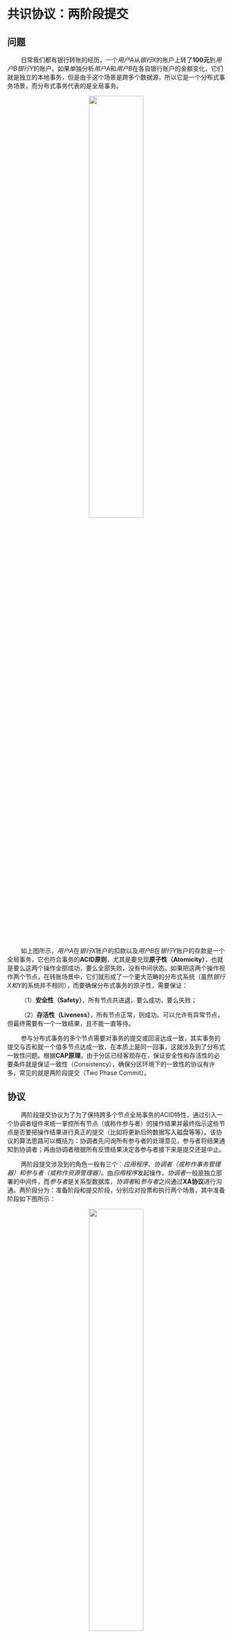 # 共识协议：两阶段提交

## 问题

&nbsp;&nbsp;&nbsp;&nbsp;&nbsp;&nbsp;&nbsp;&nbsp;日常我们都有银行转账的经历，一个*用户A*从*银行X*的账户上转了**100元**到*用户B银行Y*的账户。如果单独分析*用户A*和*用户B*在各自银行账户的金额变化，它们就是独立的本地事务，但是由于这个场景是跨多个数据源，所以它是一个分布式事务场景，而分布式事务代表的是全局事务。

<center>
<img src="https://weipeng2k.github.io/hot-wind/resources/2pc-summary/bank-transfer.png" width="50%" />
</center>

&nbsp;&nbsp;&nbsp;&nbsp;&nbsp;&nbsp;&nbsp;&nbsp;如上图所示，*用户A*在*银行X*账户的扣款以及*用户B*在*银行Y*账户的存款是一个全局事务，它也符合事务的**ACID原则**，尤其是要兑现**原子性（Atomicity）**，也就是要么这两个操作全部成功，要么全部失败，没有中间状态。如果把这两个操作视作两个节点，在转账场景中，它们就形成了一个更大范畴的分布式系统（虽然*银行X和Y*的系统并不相同），而要确保分布式事务的原子性，需要保证：

&nbsp;&nbsp;&nbsp;&nbsp;&nbsp;&nbsp;&nbsp;&nbsp;（1）**安全性（Safety）**，所有节点共进退，要么成功，要么失败；

&nbsp;&nbsp;&nbsp;&nbsp;&nbsp;&nbsp;&nbsp;&nbsp;（2）**存活性（Liveness）**，所有节点正常，则成功。可以允许有异常节点，但最终需要有一个一致结果，且不能一直等待。

&nbsp;&nbsp;&nbsp;&nbsp;&nbsp;&nbsp;&nbsp;&nbsp;参与分布式事务的多个节点需要对事务的提交或回滚达成一致，其实事务的提交与否和就一个值多节点达成一致，在本质上是同一回事，这就涉及到了分布式一致性问题。根据**CAP原理**，由于分区已经客观存在，保证安全性和存活性的必要条件就是保证一致性（Consistency），确保分区环境下的一致性的协议有许多，常见的就是两阶段提交（Two Phase Commit）。

## 协议

&nbsp;&nbsp;&nbsp;&nbsp;&nbsp;&nbsp;&nbsp;&nbsp;两阶段提交协议为了为了保持跨多个节点全局事务的ACID特性，通过引入一个协调者组件来统一掌控所有节点（或称作参与者）的操作结果并最终指示这些节点是否要把操作结果进行真正的提交（比如将更新后的数据写入磁盘等等）。该协议的算法思路可以概括为：协调者先问询所有参与者的处理意见，参与者将结果通知到协调者；再由协调者根据所有反馈结果决定各参与者接下来是提交还是中止。

&nbsp;&nbsp;&nbsp;&nbsp;&nbsp;&nbsp;&nbsp;&nbsp;两阶段提交涉及到的角色一般有三个：*应用程序*、*协调者（或称作事务管理器）*和*参与者（或称作资源管理器）*。由*应用程序*发起操作，*协调者*一般是独立部署的中间件，而*参与者*是关系型数据库，*协调者*和*参与者*之间通过**XA协议**进行沟通。两阶段分为：准备阶段和提交阶段，分别应对投票和执行两个场景，其中准备阶段如下图所示：

<center>
<img src="https://weipeng2k.github.io/hot-wind/resources/2pc-summary/2PC-prepare-phase.png" width="50%" />
</center>

&nbsp;&nbsp;&nbsp;&nbsp;&nbsp;&nbsp;&nbsp;&nbsp;准备阶段是由*应用程序*发起，通过*协调者*将提交事务的请求发送给所有*参与者*，*参与者*收到请求后在本地记录日志并将处理结果返回给*协调者*，然后等待最终命令，此时不做提交，对于外部数据变更是不可见的。处理结果只有两种，同意或中止。该阶段完成后，整体事务进入提交阶段，如下图所示：

<center>
<img src="https://weipeng2k.github.io/hot-wind/resources/2pc-summary/2PC-commit-phase.png" width="50%" />
</center>

&nbsp;&nbsp;&nbsp;&nbsp;&nbsp;&nbsp;&nbsp;&nbsp;*协调者*根据准备阶段收集到各*参与者*返回的处理结果集合进行判定，如果全部为同意，则向所有*参与者*发起提交命令，如果存在中止，则向所有*参与者*发起中止命令，当所有*参与者*响应命令后，整体事务完成。

&nbsp;&nbsp;&nbsp;&nbsp;&nbsp;&nbsp;&nbsp;&nbsp;可以看到两阶段提交协议是一种非常朴素的分布式一致性协议，依靠*协调者*来协同各*参与者*，确保不同*参与者*的状态一致。在安全性上能够确保所有节点有一致的意愿，但是在存活性上是存在一些问题的，比如：*协调者*在事务执行中突然崩溃导致*参与者*出现悬停，接下来我们运用**CAP原理**和**拜占庭将军问题**分析一下二阶段提交的一些问题。

## 分析

&nbsp;&nbsp;&nbsp;&nbsp;&nbsp;&nbsp;&nbsp;&nbsp;**CAP原理**指出，在一个分区的（分布式）系统中，无法同时满足一致性和可用性。两阶段提交协议面对分区选择了强一致性，因此在可用性上就会存在挑战和问题。选择强一致性，势必会在多个分区（或系统）之间同时锁定更多的资源，由于网络通信的不确定性，从而导致可用性降低。实际上二阶段提交最大的缺点就在于在执行时，参与节点都处于阻塞状态，节点之间相互等待对方的响应消息，而一旦某个节点锁定了某些资源后，其他（或非本事务）节点访问这些资源也会陷入阻塞状态，当然这也是保障一致性（隐性包含了可见性）的代价。

&nbsp;&nbsp;&nbsp;&nbsp;&nbsp;&nbsp;&nbsp;&nbsp;如果我们将**拜占庭将军问题**的拓扑模型来演绎二阶段提交的执行场景，可以看出在该场景中，没有存在有意希望不达成共识的叛徒角色，所有*参与者*节点都是忠诚的。*协调者*扮演的是*指挥官*，而每个*参与者*就是*中尉*，*协调者*下达命令，*参与者*执行后反馈。由于各方通过消息（或者远程调用）进行沟通，而要形成共识，就需要对**假设1-3**能够满足，前两个假设比较容易解决，而两阶段提交面对的问题就在假设3的兑现上，也就是如何能发现对方（*协调者*或*参与者*）的消息缺失。

&nbsp;&nbsp;&nbsp;&nbsp;&nbsp;&nbsp;&nbsp;&nbsp;从*协调者*的角度去看，在准备阶段发起对各个*参与者*的请求后，就需要等待所有*参与者*的响应，如果某一个*参与者*未响应或者响应消息丢失，则**假设3**无法满足，无法达成共识，进而无法满足一致性。二阶段提交解决该问题的方式是增加*协调者*自身的超时机制，如果超时时间到达后，存在*参与者*没有响应，则通知所有*参与者*进行中止操作。

&nbsp;&nbsp;&nbsp;&nbsp;&nbsp;&nbsp;&nbsp;&nbsp;从*参与者*的角度去看，在提交阶段等待参与者的最终命令时，如果*协调者*此时出现故障导致未发送命令或者命令消息丢失，则也会导致一致性无法被满足。*参与者*也需要超时机制，在超时时间到达后，不能简单的做出提交或者中止的操作，而是需要同各个*参与者*进行协商，具体问题具体分析。比如：*协调者*可能没有发出命令，或者*协调者*可能发出了提交的命令，已经触达到了部分*参与者*后出现了问题。由于各个*参与者*不知道其他*参与者*在准备阶段的响应结果，所以就需要通信协商，而一旦涉及到*参与者*之间的通信，就会使这个问题变得更加复杂，最终很难有一个好的解决方案。

&nbsp;&nbsp;&nbsp;&nbsp;&nbsp;&nbsp;&nbsp;&nbsp;可以看出两阶段提交通过引入*协调者*并利用准备和提交两个阶段简单的解决了分布式一致性问题，但在实际情况中，它却存在不少问题。两阶段提交要求对各*参与者*的资源占用时间横跨两个阶段，对资源占用时间过长导致吞吐量低，并且由于*协调者*（或部分*参与者*）稳定性或消息丢失问题，使得一旦出现问题，很难保证事务的一致性，只能提升*协调者*的可用性来减少问题的出现。

